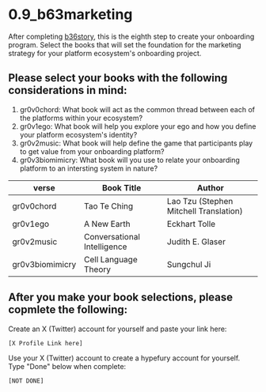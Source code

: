 # 0.9_b63marketing
After completing [b36story](b36story.md), this is the eighth step to create your onboarding program. Select the books that will set the foundation for the marketing strategy for your platform ecosystem's onboarding project.

## Please select your books with the following considerations in mind:
1. gr0v0chord: What book will act as the common thread between each of the platforms within your ecosystem?
2. gr0v1ego: What book will help you explore your ego and how you define your platform ecosystem's identity?
3. gr0v2music: What book will help define the game that participants play to get value from your onboarding platform?
4. gr0v3biomimicry: What book will you use to relate your onboarding platform to an intersting system in nature?

| verse         | Book Title | Author  |
|---------------|-----------|-----------|
| gr0v0chord | Tao Te Ching | Lao Tzu (Stephen Mitchell Translation)    |
| gr0v1ego   | A New Earth | Eckhart Tolle |
| gr0v2music | Conversational Intelligence | Judith E. Glaser    |
| gr0v3biomimicry | Cell Language Theory | Sungchul Ji |

## After you make your book selections, please copmlete the following:
Create an X (Twitter) account for yourself and paste your link here:
```
[X Profile Link here]
```
Use your X (Twitter) account to create a hypefury account for yourself. Type "Done" below when complete:
```
[NOT DONE]
```
